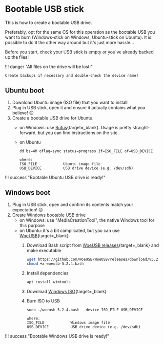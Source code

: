 # Bootable USB stick

This is how to create a bootable USB drive.

Preferably, opt for the same OS for this operation as the bootable USB you want to burn (Windows-stick on Windows, Ubuntu-stick on Ubuntu).
It is possible to do it the other way around but it's just more hassle...

Before you start, check your USB stick is empty or you've already backed up the files!

!!! danger "All files on the drive will be lost!"

    Create backups if necessary and double-check the device name!

## Ubuntu boot

1. Download Ubuntu image (ISO file) that you want to install
1. Plug in USB stick, open it and ensure it actually contains what you believe! :wink:
1. Create a bootable USB drive for Ubuntu.
    - on Windows: use [Rufus](https://rufus.ie/en/){target=\_blank}. Usage is pretty straight-forward, but you can find instructions on the site.
    - on Ubuntu

        ```
        dd bs=4M oflag=sync status=progress if=ISO_FILE of=USB_DEVICE

        where:
        ISO_FILE            Ubuntu image file
        USB_DEVICE          USB drive device (e.g. /dev/sdb)
        ```

!!! success "Bootable Ubuntu USB drive is ready!"

## Windows boot

1. Plug in USB stick, open and confirm its contents match your expectation! :wink:
1. Create Windows bootable USB drive
    - on Windows: use "MediaCreationTool", the native Windows tool for this purpose
    - on Ubuntu: it's a bit complicated, but you can use [WoeUSB](https://github.com/WoeUSB/WoeUSB){target=\_blank}
        1. Download Bash script from [WoeUSB releases](https://github.com/WoeUSB/WoeUSB/releases){target=\_blank} and make executable
            ```bash
            wget https://github.com/WoeUSB/WoeUSB/releases/download/v5.2.4/woeusb-5.2.4.bash
            chmod +x woeusb-5.2.4.bash
            ```
        1. Install dependencies
            ```bash
            apt install wimtools
            ```
        1. Download [Windows ISO](https://www.microsoft.com/software-download/windows10ISO){target=\_blank}
        1. Burn ISO to USB

            ```
            sudo ./woeusb-5.2.4.bash --device ISO_FILE USB_DEVICE

            where:
            ISO_FILE            Windows image file
            USB_DEVICE          USB drive device (e.g. /dev/sdb)
            ```

!!! success "Bootable Windows USB drive is ready!"
